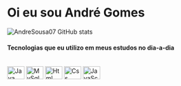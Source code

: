 # Oi eu sou André Gomes
![AndreSousa07 GitHub stats](https://github-readme-stats.vercel.app/api?username=AndreSousa07&show_icons=true&theme=radical)
<h4>
Tecnologias que eu utilizo em meus estudos no dia-a-dia
</h4>
<div style="display:inline_block"><br/>
    <img align="center" alt="Java" width="40px" height="30px " src="https://img.shields.io/badge/Java-ED8B00?style=for-the-badge&logo=openjdk&logoColor=white"/>
    <img align="center" alt="MySql" width="40px" height="30px " src="https://img.shields.io/badge/MySQL-005C84?style=for-the-badge&logo=mysql&logoColor=white"/>
    <img align="center" alt="Html" width="40px" height="30px " src="https://img.shields.io/badge/HTML5-E34F26?style=for-the-badge&logo=html5&logoColor=white"/>
     <img align="center" alt="Css" width="40px" height="30px " src="https://img.shields.io/badge/CSS-239120?&style=for-the-badge&logo=css3&logoColor=white"/>
     <img align="center" alt="JavaScript" width="40px" height="30px " src="https://img.shields.io/badge/JavaScript-F7DF1E?style=for-the-badge&logo=javascript&logoColor=black"/>
</div>
